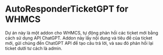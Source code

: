 # AutoResponderTicketGPT for WHMCS
 Dự án này là một addon cho WHMCS, tự động phản hồi các ticket mới bằng cách sử dụng API ChatGPT. Addon này lấy nội dung và tiêu đề của ticket mới, gửi chúng đến ChatGPT API để tạo câu trả lời, và sau đó phản hồi lại ticket dưới tư cách là admin.

